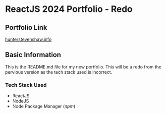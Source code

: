 # ReactJS 2024 Portfolio - Redo 

## Portfolio Link
[hunterstevenshaw.info](https://hunterstevenshaw.info/)

## Basic Information 

This is the README.md file for my new portfolio. This will be a redo from the pervious version as the tech stack used is incorrect.

### Tech Stack Used

- ReactJS
- NodeJS
- Node Package Manager (_npm_)
